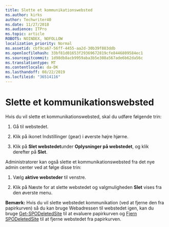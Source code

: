 ```yaml
---
title: Slette et kommunikationswebsted
ms.author: kirks
author: Techwriter40
ms.date: 11/27/2018
ms.audience: ITPro
ms.topic: article
ROBOTS: NOINDEX, NOFOLLOW
localization_priority: Normal
ms.assetid: cbf9ca67-56ff-4455-aa2d-30b39f883ddb
ms.openlocfilehash: 33bf81d01653f29369672819cfe8446809584ec1
ms.sourcegitcommit: 1d98db8acb9959aba3b5e308a567ade6b62da56c
ms.translationtype: MT
ms.contentlocale: da-DK
ms.lasthandoff: 08/22/2019
ms.locfileid: "36514116"
---
```

# <a name="delete-a-communication-site"></a>Slette et kommunikationswebsted

Hvis du vil slette et kommunikationswebsted, skal du udføre følgende trin: 
  
1. Gå til webstedet. 
  
2. Klik på ikonet Indstillinger (gear) i øverste højre hjørne. 
  
3. Klik på **Slet webstedet**under **Oplysninger på webstedet**, og klik derefter på **Slet**. 
  
Administratorer kan også slette et kommunikationswebsted fra det nye admin center ved at følge disse trin: 
  
1. Vælg **aktive websteder** til venstre. 
  
2. Klik på Næste for at slette webstedet og valgmuligheden **Slet** vises fra den øverste menu. 
  
 **Bemærk:** Hvis du vil slette webstedet kommunikation (ved at fjerne den fra papirkurven) så du kan bruge Webadressen til webstedet igen, kan du bruge [Get-SPODeletedSite](https://aka.ms/Get-SPODeletedSite) til at evaluere papirkurven og [Fjern SPODeletedSite](https://aka.ms/Remove-SPODeletedSite) til at fjerne webstedet fra papirkurven. 
  

